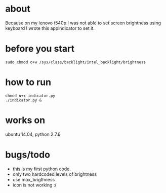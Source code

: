 # about
Because on my lenovo t540p I was not able to set screen brightness using keyboard I wrote this appindicator to set it. 

# before you start
```
sudo chmod o+w /sys/class/backlight/intel_backlight/brightness
```

# how to run
```
chmod u+x indicator.py
./indicator.py &
``` 

# works on
ubuntu 14.04, python 2.7.6

# bugs/todo
- this is my first python code.
- only two hardcoded levels of brightness
- use max_brigthness
- icon is not working :(

